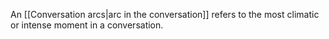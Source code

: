An [[Conversation arcs|arc in the conversation]] refers to the most climatic or intense moment in a conversation.

